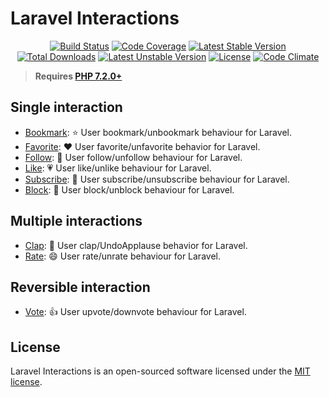 # Laravel Interactions
<p align="center">
<a href="https://github.com/laravel-interaction/interactions/actions"><img src="https://github.com/laravel-interaction/interactions/workflows/tests/badge.svg" alt="Build Status"></a>
<a href="https://codecov.io/gh/laravel-interaction/interactions"><img src="https://codecov.io/gh/laravel-interaction/interactions/branch/master/graph/badge.svg" alt="Code Coverage" /></a>
<a href="https://packagist.org/packages/laravel-interaction/interactions"><img src="https://poser.pugx.org/laravel-interaction/interactions/v/stable.svg" alt="Latest Stable Version"></a>
<a href="https://packagist.org/packages/laravel-interaction/interactions"><img src="https://poser.pugx.org/laravel-interaction/interactions/downloads" alt="Total Downloads"></a>
<a href="https://packagist.org/packages/laravel-interaction/interactions"><img src="https://poser.pugx.org/laravel-interaction/interactions/v/unstable.svg" alt="Latest Unstable Version"></a>
<a href="https://packagist.org/packages/laravel-interaction/interactions"><img src="https://poser.pugx.org/laravel-interaction/interactions/license" alt="License"></a>
<a href="https://codeclimate.com/github/laravel-interaction/interactions/maintainability"><img src="https://api.codeclimate.com/v1/badges/e243742cfef988445a3f/maintainability" alt="Code Climate" /></a>
</p>

> **Requires [PHP 7.2.0+](https://php.net/releases/)**

## Single interaction

- [Bookmark](https://github.com/laravel-interaction/bookmark): ⭐ User bookmark/unbookmark behaviour for Laravel.
- [Favorite](https://github.com/laravel-interaction/favorite): ❤️ User favorite/unfavorite behavior for Laravel.
- [Follow](https://github.com/laravel-interaction/follow): 👥 User follow/unfollow behaviour for Laravel.
- [Like](https://github.com/laravel-interaction/like): 💗 User like/unlike behaviour for Laravel.
- [Subscribe](https://github.com/laravel-interaction/subscribe): 🔔 User subscribe/unsubscribe behaviour for Laravel.
- [Block](https://github.com/laravel-interaction/block): 🚧 User block/unblock behaviour for Laravel.

## Multiple interactions

- [Clap](https://github.com/laravel-interaction/clap): 👏 User clap/UndoApplause behavior for Laravel.
- [Rate](https://github.com/laravel-interaction/rate): 😄 User rate/unrate behaviour for Laravel.

## Reversible interaction

- [Vote](https://github.com/laravel-interaction/vote): 👍 User upvote/downvote behaviour for Laravel.

## License

Laravel Interactions is an open-sourced software licensed under the [MIT license](LICENSE).
